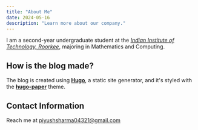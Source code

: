 ```yaml
---
title: "About Me"
date: 2024-05-16
description: "Learn more about our company."
---
```


I am a second-year undergraduate student at the [_Indian Institute of Technology, Roorkee_](https://en.wikipedia.org/wiki/IIT_Roorkee), majoring in Mathematics and Computing.

## How is the blog made?

The blog is created using [**Hugo**](https://gohugo.io/), a static site generator, and it's styled with the [**hugo-paper**](https://github.com/nanxiaobei/hugo-paper) theme.

## Contact Information

Reach me at piyushsharma04321@gmail.com

